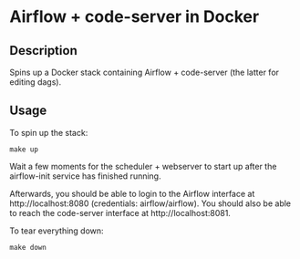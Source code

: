 # Airflow + code-server in Docker

## Description

Spins up a Docker stack containing Airflow + code-server (the latter for editing dags).

## Usage

To spin up the stack:

```
make up
```

Wait a few moments for the scheduler + webserver to start up after the airflow-init service has finished running.

Afterwards, you should be able to login to the Airflow interface at http://localhost:8080 (credentials: airflow/airflow). You should also be able to reach the code-server interface at http://localhost:8081.

To tear everything down:

```
make down
```
